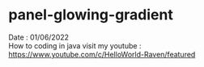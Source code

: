 # panel-glowing-gradient
Date : 01/06/2022<br/>
How to coding in java
visit my youtube : https://www.youtube.com/c/HelloWorld-Raven/featured
